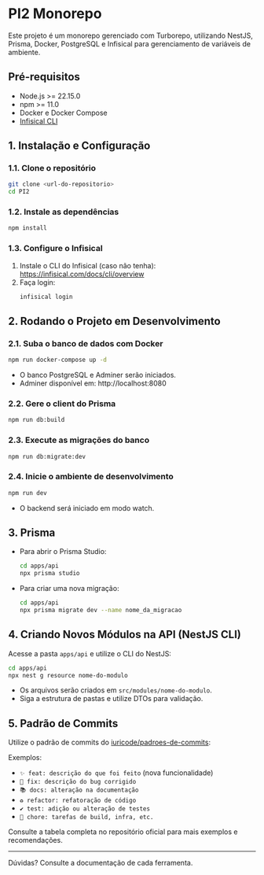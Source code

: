 # PI2 Monorepo

Este projeto é um monorepo gerenciado com Turborepo, utilizando NestJS, Prisma, Docker, PostgreSQL e Infisical para gerenciamento de variáveis de ambiente.

## Pré-requisitos

- Node.js >= 22.15.0
- npm >= 11.0
- Docker e Docker Compose
- [Infisical CLI](https://infisical.com/docs/cli/overview)

## 1. Instalação e Configuração

### 1.1. Clone o repositório

```bash
git clone <url-do-repositorio>
cd PI2
```

### 1.2. Instale as dependências

```bash
npm install
```

### 1.3. Configure o Infisical

1. Instale o CLI do Infisical (caso não tenha): https://infisical.com/docs/cli/overview
2. Faça login:
   ```bash
   infisical login
   ```

## 2. Rodando o Projeto em Desenvolvimento

### 2.1. Suba o banco de dados com Docker

```bash
npm run docker-compose up -d
```

- O banco PostgreSQL e Adminer serão iniciados.
- Adminer disponível em: http://localhost:8080

### 2.2. Gere o client do Prisma

```bash
npm run db:build
```

### 2.3. Execute as migrações do banco

```bash
npm run db:migrate:dev
```

### 2.4. Inicie o ambiente de desenvolvimento

```bash
npm run dev
```

- O backend será iniciado em modo watch.

## 3. Prisma

- Para abrir o Prisma Studio:
  ```bash
  cd apps/api
  npx prisma studio
  ```
- Para criar uma nova migração:
  ```bash
  cd apps/api
  npx prisma migrate dev --name nome_da_migracao
  ```

## 4. Criando Novos Módulos na API (NestJS CLI)

Acesse a pasta `apps/api` e utilize o CLI do NestJS:

```bash
cd apps/api
npx nest g resource nome-do-modulo
```

- Os arquivos serão criados em `src/modules/nome-do-modulo`.
- Siga a estrutura de pastas e utilize DTOs para validação.

## 5. Padrão de Commits

Utilize o padrão de commits do [iuricode/padroes-de-commits](https://github.com/iuricode/padroes-de-commits):

Exemplos:
- `✨ feat: descrição do que foi feito` (nova funcionalidade)
- `🐛 fix: descrição do bug corrigido`
- `📚 docs: alteração na documentação`
- `♻️ refactor: refatoração de código`
- `✔️ test: adição ou alteração de testes`
- `🔧 chore: tarefas de build, infra, etc.`

Consulte a tabela completa no repositório oficial para mais exemplos e recomendações.

---

Dúvidas? Consulte a documentação de cada ferramenta.